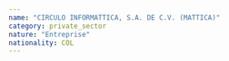 ```yaml
---
name: "CIRCULO INFORMATTICA, S.A. DE C.V. (MATTICA)"
category: private_sector
nature: "Entreprise"
nationality: COL
---
```

    